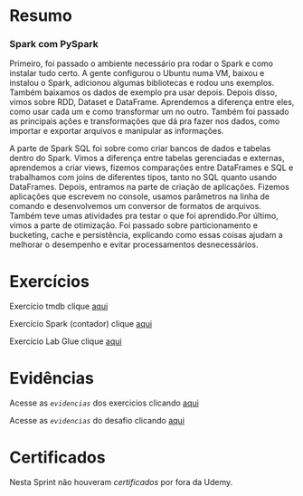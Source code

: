 # Resumo

### Spark com PySpark

Primeiro, foi passado o ambiente necessário pra rodar o Spark e como instalar tudo certo. A gente configurou o Ubuntu numa VM, baixou e instalou o Spark, adicionou algumas bibliotecas e rodou uns exemplos. Também baixamos os dados de exemplo pra usar depois.
Depois disso, vimos sobre RDD, Dataset e DataFrame. Aprendemos a diferença entre eles, como usar cada um e como transformar um no outro. Também foi passado as principais ações e transformações que dá pra fazer nos dados, como importar e exportar arquivos e manipular as informações.

A parte de Spark SQL foi sobre como criar bancos de dados e tabelas dentro do Spark. Vimos a diferença entre tabelas gerenciadas e externas, aprendemos a criar views, fizemos comparações entre DataFrames e SQL e trabalhamos com joins de diferentes tipos, tanto no SQL quanto usando DataFrames. Depois, entramos na parte de criação de aplicações. Fizemos aplicações que escrevem no console, usamos parâmetros na linha de comando e desenvolvemos um conversor de formatos de arquivos. Também teve umas atividades pra testar o que foi aprendido.Por último, vimos a parte de otimização. Foi passado sobre particionamento e bucketing, cache e persistência, explicando como essas coisas ajudam a melhorar o desempenho e evitar processamentos desnecessários.

# Exercícios

Exercício tmdb clique [aqui](../Sprint%207/Exercicios/exerciciotmdb/)

Exercício Spark (contador) clique [aqui](../Sprint%207/Exercicios/exerciciosparkcontador.md)

Exercício Lab Glue clique [aqui](../Sprint%207/Exercicios/exerciciolabglue/)

# Evidências

Acesse as *`evidencias`* dos exercicios clicando [aqui]()

Acesse as *`evidencias`* do desafio clicando [aqui]()

# Certificados

Nesta Sprint não houveram *certificados* por fora da Udemy.